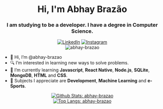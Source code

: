 <h1 align="center"> Hi, I'm Abhay Brazão</h1>
<h3 align="center">I am studying to be a developer. I have a degree in Computer Science.</h3>
<p align="center">
  <a href="https://www.linkedin.com/in/abhay-brazao/" target="blank"><img src="https://img.shields.io/badge/-LinkedIn-blue?style=flat&logo=Linkedin&logoColor=white&link=https://www.linkedin.com/in/abhay-brazao/" alt="LinkedIn"/></a>
  <a href="https://www.instagram.com/abhay.brazao/" target="blank"><img src="https://img.shields.io/badge/-Instagram-C13584?style=flat&labelColor=C13584&logo=instagram&logoColor=white&link=https://www.instagram.com/abhay.brazao/" alt="Instagram"/></a>
  <br/>
  <img src="https://komarev.com/ghpvc/?username=abhay-brazao" alt="abhay-brazao"/>
</p>


- :wave: Hi, I’m @abhay-brazao
- :mag: I’m interested in learning new ways to solve problems.
- :book: I’m currently learning **Javascript**, **React Native**, **Node.js**, **SQLite**, **MongoDB**, **HTML** and **CSS**.
- :speech_balloon: Subjects I appreciate are **Development**, **Machine Learning** and **e-Sports**.

<p align="center">
  <a href="https://github.com/anuraghazra/github-readme-stats" target="blank">
    <img src="https://github-readme-stats.vercel.app/api?username=abhay-brazao&show_icons=true" alt="Github Stats: abhay-brazao"/>
  </a>
  <br />
  <a href="https://github.com/anuraghazra/github-readme-stats" target="blank">
    <img src="https://github-readme-stats.vercel.app/api/top-langs/?username=abhay-brazao&layout=compact" alt="Top Langs: abhay-brazao" />
  </a>
</p>
